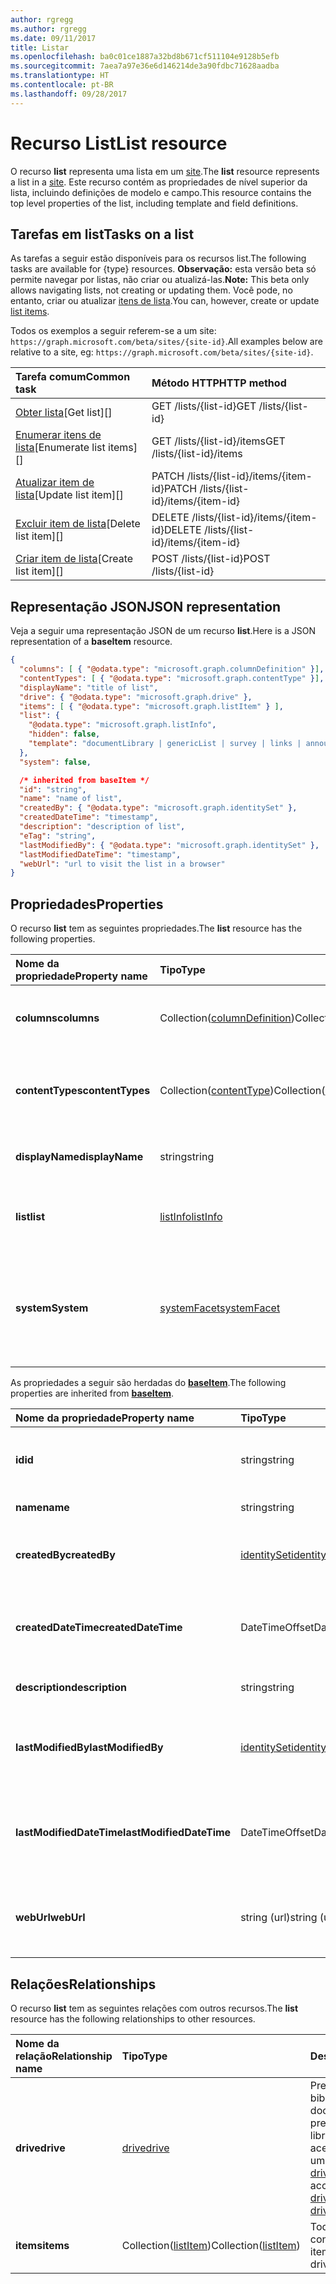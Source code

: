 ```yaml
---
author: rgregg
ms.author: rgregg
ms.date: 09/11/2017
title: Listar
ms.openlocfilehash: ba0c01ce1887a32bd8b671cf511104e9128b5efb
ms.sourcegitcommit: 7aea7a97e36e6d146214de3a90fdbc71628aadba
ms.translationtype: HT
ms.contentlocale: pt-BR
ms.lasthandoff: 09/28/2017
---
```

# <a name="list-resource"></a><span data-ttu-id="54ee0-102">Recurso List</span><span class="sxs-lookup"><span data-stu-id="54ee0-102">List resource</span></span>

<span data-ttu-id="54ee0-103">O recurso **list** representa uma lista em um [site][].</span><span class="sxs-lookup"><span data-stu-id="54ee0-103">The **list** resource represents a list in a [site][].</span></span>
<span data-ttu-id="54ee0-104">Este recurso contém as propriedades de nível superior da lista, incluindo definições de modelo e campo.</span><span class="sxs-lookup"><span data-stu-id="54ee0-104">This resource contains the top level properties of the list, including template and field definitions.</span></span>

## <a name="tasks-on-a-list"></a><span data-ttu-id="54ee0-105">Tarefas em list</span><span class="sxs-lookup"><span data-stu-id="54ee0-105">Tasks on a list</span></span>

<span data-ttu-id="54ee0-106">As tarefas a seguir estão disponíveis para os recursos list.</span><span class="sxs-lookup"><span data-stu-id="54ee0-106">The following tasks are available for {type} resources.</span></span>
<span data-ttu-id="54ee0-107">**Observação:** esta versão beta só permite navegar por listas, não criar ou atualizá-las.</span><span class="sxs-lookup"><span data-stu-id="54ee0-107">**Note:** This beta only allows navigating lists, not creating or updating them.</span></span>
<span data-ttu-id="54ee0-108">Você pode, no entanto, criar ou atualizar [itens de lista][listItem].</span><span class="sxs-lookup"><span data-stu-id="54ee0-108">You can, however, create or update [list items][listItem].</span></span>

<span data-ttu-id="54ee0-109">Todos os exemplos a seguir referem-se a um site: `https://graph.microsoft.com/beta/sites/{site-id}`.</span><span class="sxs-lookup"><span data-stu-id="54ee0-109">All examples below are relative to a site, eg: `https://graph.microsoft.com/beta/sites/{site-id}`.</span></span>

| <span data-ttu-id="54ee0-110">Tarefa comum</span><span class="sxs-lookup"><span data-stu-id="54ee0-110">Common task</span></span>               | <span data-ttu-id="54ee0-111">Método HTTP</span><span class="sxs-lookup"><span data-stu-id="54ee0-111">HTTP method</span></span>
|:--------------------------|:------------------------------
| <span data-ttu-id="54ee0-112">[Obter lista][]</span><span class="sxs-lookup"><span data-stu-id="54ee0-112">[Get list][]</span></span>              | <span data-ttu-id="54ee0-113">GET /lists/{list-id}</span><span class="sxs-lookup"><span data-stu-id="54ee0-113">GET /lists/{list-id}</span></span>
| <span data-ttu-id="54ee0-114">[Enumerar itens de lista][]</span><span class="sxs-lookup"><span data-stu-id="54ee0-114">[Enumerate list items][]</span></span>  | <span data-ttu-id="54ee0-115">GET /lists/{list-id}/items</span><span class="sxs-lookup"><span data-stu-id="54ee0-115">GET /lists/{list-id}/items</span></span>
| <span data-ttu-id="54ee0-116">[Atualizar item de lista][]</span><span class="sxs-lookup"><span data-stu-id="54ee0-116">[Update list item][]</span></span>      | <span data-ttu-id="54ee0-117">PATCH /lists/{list-id}/items/{item-id}</span><span class="sxs-lookup"><span data-stu-id="54ee0-117">PATCH /lists/{list-id}/items/{item-id}</span></span>
| <span data-ttu-id="54ee0-118">[Excluir item de lista][]</span><span class="sxs-lookup"><span data-stu-id="54ee0-118">[Delete list item][]</span></span>      | <span data-ttu-id="54ee0-119">DELETE /lists/{list-id}/items/{item-id}</span><span class="sxs-lookup"><span data-stu-id="54ee0-119">DELETE /lists/{list-id}/items/{item-id}</span></span>
| <span data-ttu-id="54ee0-120">[Criar item de lista][]</span><span class="sxs-lookup"><span data-stu-id="54ee0-120">[Create list item][]</span></span>      | <span data-ttu-id="54ee0-121">POST /lists/{list-id}</span><span class="sxs-lookup"><span data-stu-id="54ee0-121">POST /lists/{list-id}</span></span>

[Obter lista]: ../api/list_get.md
[Enumerar itens de lista]: ../api/listitem_list.md
[Atualizar item de lista]: ../api/listItem_update.md
[Excluir item de lista]: ../api/listItem_delete.md
[Criar item de lista]: ../api/listItem_create.md

## <a name="json-representation"></a><span data-ttu-id="54ee0-127">Representação JSON</span><span class="sxs-lookup"><span data-stu-id="54ee0-127">JSON representation</span></span>

<span data-ttu-id="54ee0-128">Veja a seguir uma representação JSON de um recurso **list**.</span><span class="sxs-lookup"><span data-stu-id="54ee0-128">Here is a JSON representation of a **baseItem** resource.</span></span>

<!-- { "blockType": "resource", 
       "@odata.type": "microsoft.graph.list",
       "keyProperty": "id", 
       "optionalProperties": [ "items", "drive"] } -->

```json
{
  "columns": [ { "@odata.type": "microsoft.graph.columnDefinition" }],
  "contentTypes": [ { "@odata.type": "microsoft.graph.contentType" }],
  "displayName": "title of list",
  "drive": { "@odata.type": "microsoft.graph.drive" },
  "items": [ { "@odata.type": "microsoft.graph.listItem" } ],
  "list": {
    "@odata.type": "microsoft.graph.listInfo",
    "hidden": false,
    "template": "documentLibrary | genericList | survey | links | announcements | contacts ..."
  },
  "system": false,

  /* inherited from baseItem */
  "id": "string",
  "name": "name of list",
  "createdBy": { "@odata.type": "microsoft.graph.identitySet" },
  "createdDateTime": "timestamp",
  "description": "description of list",
  "eTag": "string",
  "lastModifiedBy": { "@odata.type": "microsoft.graph.identitySet" },
  "lastModifiedDateTime": "timestamp",
  "webUrl": "url to visit the list in a browser"
}
```

## <a name="properties"></a><span data-ttu-id="54ee0-129">Propriedades</span><span class="sxs-lookup"><span data-stu-id="54ee0-129">Properties</span></span>

<span data-ttu-id="54ee0-130">O recurso **list** tem as seguintes propriedades.</span><span class="sxs-lookup"><span data-stu-id="54ee0-130">The **list** resource has the following properties.</span></span>

| <span data-ttu-id="54ee0-131">Nome da propriedade</span><span class="sxs-lookup"><span data-stu-id="54ee0-131">Property name</span></span>    | <span data-ttu-id="54ee0-132">Tipo</span><span class="sxs-lookup"><span data-stu-id="54ee0-132">Type</span></span>                             | <span data-ttu-id="54ee0-133">Descrição</span><span class="sxs-lookup"><span data-stu-id="54ee0-133">Description</span></span>
|:-----------------|:---------------------------------|:---------------------------
| <span data-ttu-id="54ee0-134">**columns**</span><span class="sxs-lookup"><span data-stu-id="54ee0-134">**columns**</span></span>      | <span data-ttu-id="54ee0-135">Collection([columnDefinition][])</span><span class="sxs-lookup"><span data-stu-id="54ee0-135">Collection([columnDefinition][])</span></span> | <span data-ttu-id="54ee0-136">A coleção de definições de campo para esta lista.</span><span class="sxs-lookup"><span data-stu-id="54ee0-136">The collection of field definitions for this list.</span></span>
| <span data-ttu-id="54ee0-137">**contentTypes**</span><span class="sxs-lookup"><span data-stu-id="54ee0-137">**contentTypes**</span></span> | <span data-ttu-id="54ee0-138">Collection([contentType][])</span><span class="sxs-lookup"><span data-stu-id="54ee0-138">Collection([contentType][])</span></span>      | <span data-ttu-id="54ee0-139">A coleção de tipos de conteúdo presentes nesta lista.</span><span class="sxs-lookup"><span data-stu-id="54ee0-139">The collection of content types present in this list.</span></span>
| <span data-ttu-id="54ee0-140">**displayName**</span><span class="sxs-lookup"><span data-stu-id="54ee0-140">**displayName**</span></span>  | <span data-ttu-id="54ee0-141">string</span><span class="sxs-lookup"><span data-stu-id="54ee0-141">string</span></span>                           | <span data-ttu-id="54ee0-142">O título em exibição da lista.</span><span class="sxs-lookup"><span data-stu-id="54ee0-142">The displayable title of the list.</span></span>
| <span data-ttu-id="54ee0-143">**list**</span><span class="sxs-lookup"><span data-stu-id="54ee0-143">**list**</span></span>         | <span data-ttu-id="54ee0-144">[listInfo][]</span><span class="sxs-lookup"><span data-stu-id="54ee0-144">[listInfo][]</span></span>                     | <span data-ttu-id="54ee0-145">Fornece mais detalhes sobre a lista.</span><span class="sxs-lookup"><span data-stu-id="54ee0-145">Provides additional details about the list.</span></span>
| <span data-ttu-id="54ee0-146">**system**</span><span class="sxs-lookup"><span data-stu-id="54ee0-146">**System**</span></span>       | <span data-ttu-id="54ee0-147">[systemFacet][]</span><span class="sxs-lookup"><span data-stu-id="54ee0-147">[systemFacet][]</span></span>                  | <span data-ttu-id="54ee0-148">Se estiver presente, indica que se trata de uma lista gerenciada pelo sistema.</span><span class="sxs-lookup"><span data-stu-id="54ee0-148">If present, indicates that this is a system-managed list.</span></span> <span data-ttu-id="54ee0-149">Somente leitura.</span><span class="sxs-lookup"><span data-stu-id="54ee0-149">Read-only.</span></span>

<span data-ttu-id="54ee0-150">As propriedades a seguir são herdadas do **[baseItem][]**.</span><span class="sxs-lookup"><span data-stu-id="54ee0-150">The following properties are inherited from **[baseItem][]**.</span></span>

| <span data-ttu-id="54ee0-151">Nome da propriedade</span><span class="sxs-lookup"><span data-stu-id="54ee0-151">Property name</span></span>            | <span data-ttu-id="54ee0-152">Tipo</span><span class="sxs-lookup"><span data-stu-id="54ee0-152">Type</span></span>             | <span data-ttu-id="54ee0-153">Descrição</span><span class="sxs-lookup"><span data-stu-id="54ee0-153">Description</span></span>
|:-------------------------|:-----------------|:-------------------------------
| <span data-ttu-id="54ee0-154">**id**</span><span class="sxs-lookup"><span data-stu-id="54ee0-154">**id**</span></span>                   | <span data-ttu-id="54ee0-155">string</span><span class="sxs-lookup"><span data-stu-id="54ee0-155">string</span></span>           | <span data-ttu-id="54ee0-p104">O identificador exclusivo do item. Somente leitura.</span><span class="sxs-lookup"><span data-stu-id="54ee0-p104">The unique identifier of the item. Read-only.</span></span>
| <span data-ttu-id="54ee0-158">**name**</span><span class="sxs-lookup"><span data-stu-id="54ee0-158">**name**</span></span>                 | <span data-ttu-id="54ee0-159">string</span><span class="sxs-lookup"><span data-stu-id="54ee0-159">string</span></span>           | <span data-ttu-id="54ee0-160">O nome do item.</span><span class="sxs-lookup"><span data-stu-id="54ee0-160">The name of the item.</span></span>
| <span data-ttu-id="54ee0-161">**createdBy**</span><span class="sxs-lookup"><span data-stu-id="54ee0-161">**createdBy**</span></span>            | <span data-ttu-id="54ee0-162">[identitySet][]</span><span class="sxs-lookup"><span data-stu-id="54ee0-162">[identitySet][]</span></span>  | <span data-ttu-id="54ee0-163">Identidade do criador desse item.</span><span class="sxs-lookup"><span data-stu-id="54ee0-163">Identity of the creator of this item.</span></span> <span data-ttu-id="54ee0-164">Somente leitura.</span><span class="sxs-lookup"><span data-stu-id="54ee0-164">Read-only.</span></span>
| <span data-ttu-id="54ee0-165">**createdDateTime**</span><span class="sxs-lookup"><span data-stu-id="54ee0-165">**createdDateTime**</span></span>      | <span data-ttu-id="54ee0-166">DateTimeOffset</span><span class="sxs-lookup"><span data-stu-id="54ee0-166">DateTimeOffset</span></span>   | <span data-ttu-id="54ee0-p106">A data e a hora da criação do item. Somente leitura.</span><span class="sxs-lookup"><span data-stu-id="54ee0-p106">The date and time the item was created. Read-only.</span></span>
| <span data-ttu-id="54ee0-169">**description**</span><span class="sxs-lookup"><span data-stu-id="54ee0-169">**description**</span></span>          | <span data-ttu-id="54ee0-170">string</span><span class="sxs-lookup"><span data-stu-id="54ee0-170">string</span></span>           | <span data-ttu-id="54ee0-171">O texto descritivo do item.</span><span class="sxs-lookup"><span data-stu-id="54ee0-171">The descriptive text for the site.</span></span>
| <span data-ttu-id="54ee0-172">**lastModifiedBy**</span><span class="sxs-lookup"><span data-stu-id="54ee0-172">**lastModifiedBy**</span></span>       | <span data-ttu-id="54ee0-173">[identitySet][]</span><span class="sxs-lookup"><span data-stu-id="54ee0-173">[identitySet][]</span></span>  | <span data-ttu-id="54ee0-174">Identidade da última pessoa que alterou esse item.</span><span class="sxs-lookup"><span data-stu-id="54ee0-174">Identity of the last modifier of this item.</span></span> <span data-ttu-id="54ee0-175">Somente leitura.</span><span class="sxs-lookup"><span data-stu-id="54ee0-175">Read-only.</span></span>
| <span data-ttu-id="54ee0-176">**lastModifiedDateTime**</span><span class="sxs-lookup"><span data-stu-id="54ee0-176">**lastModifiedDateTime**</span></span> | <span data-ttu-id="54ee0-177">DateTimeOffset</span><span class="sxs-lookup"><span data-stu-id="54ee0-177">DateTimeOffset</span></span>   | <span data-ttu-id="54ee0-p108">A data e a hora que o item foi modificado pela última vez. Somente leitura.</span><span class="sxs-lookup"><span data-stu-id="54ee0-p108">The date and time the item was last modified. Read-only.</span></span>
| <span data-ttu-id="54ee0-180">**webUrl**</span><span class="sxs-lookup"><span data-stu-id="54ee0-180">**webUrl**</span></span>               | <span data-ttu-id="54ee0-181">string (url)</span><span class="sxs-lookup"><span data-stu-id="54ee0-181">string (url)</span></span>     | <span data-ttu-id="54ee0-p109">A URL que exibe o item no navegador. Somente leitura.</span><span class="sxs-lookup"><span data-stu-id="54ee0-p109">URL that displays the item in the browser. Read-only.</span></span>

## <a name="relationships"></a><span data-ttu-id="54ee0-184">Relações</span><span class="sxs-lookup"><span data-stu-id="54ee0-184">Relationships</span></span>

<span data-ttu-id="54ee0-185">O recurso **list** tem as seguintes relações com outros recursos.</span><span class="sxs-lookup"><span data-stu-id="54ee0-185">The **list** resource has the following relationships to other resources.</span></span>

| <span data-ttu-id="54ee0-186">Nome da relação</span><span class="sxs-lookup"><span data-stu-id="54ee0-186">Relationship name</span></span> | <span data-ttu-id="54ee0-187">Tipo</span><span class="sxs-lookup"><span data-stu-id="54ee0-187">Type</span></span>                        | <span data-ttu-id="54ee0-188">Descrição</span><span class="sxs-lookup"><span data-stu-id="54ee0-188">Description</span></span>
|:------------------|:----------------------------|:------------------------------
| <span data-ttu-id="54ee0-189">**drive**</span><span class="sxs-lookup"><span data-stu-id="54ee0-189">**drive**</span></span>         | <span data-ttu-id="54ee0-190">[drive][]</span><span class="sxs-lookup"><span data-stu-id="54ee0-190">[drive][]</span></span>                   | <span data-ttu-id="54ee0-191">Presente somente em bibliotecas de documentos.</span><span class="sxs-lookup"><span data-stu-id="54ee0-191">Only present on document libraries.</span></span> <span data-ttu-id="54ee0-192">Permite o acesso à lista como um recurso [drive][] com [driveItems][driveItem].</span><span class="sxs-lookup"><span data-stu-id="54ee0-192">Allows access to the list as a [drive][] resource with [driveItems][driveItem].</span></span>
| <span data-ttu-id="54ee0-193">**items**</span><span class="sxs-lookup"><span data-stu-id="54ee0-193">**items**</span></span>         | <span data-ttu-id="54ee0-194">Collection([listItem][])</span><span class="sxs-lookup"><span data-stu-id="54ee0-194">Collection([listItem][])</span></span>    | <span data-ttu-id="54ee0-195">Todos os itens contidos na lista.</span><span class="sxs-lookup"><span data-stu-id="54ee0-195">All items contained in the drive.</span></span>

[baseItem]: baseItem.md
[contentType]: contentType.md
[drive]: drive.md
[driveItem]: driveItem.md
[columnDefinition]: columnDefinition.md
[identitySet]: identitySet.md
[listInfo]: listInfo.md
[listItem]: listItem.md
[site]: site.md
[systemFacet]: systemFacet.md

<!-- {
  "type": "#page.annotation",
  "description": "",
  "keywords": "",
  "section": "documentation",
  "tocPath": "Resources/Lists",
  "tocBookmarks": {
    "Lists": "#"
  }
} -->
